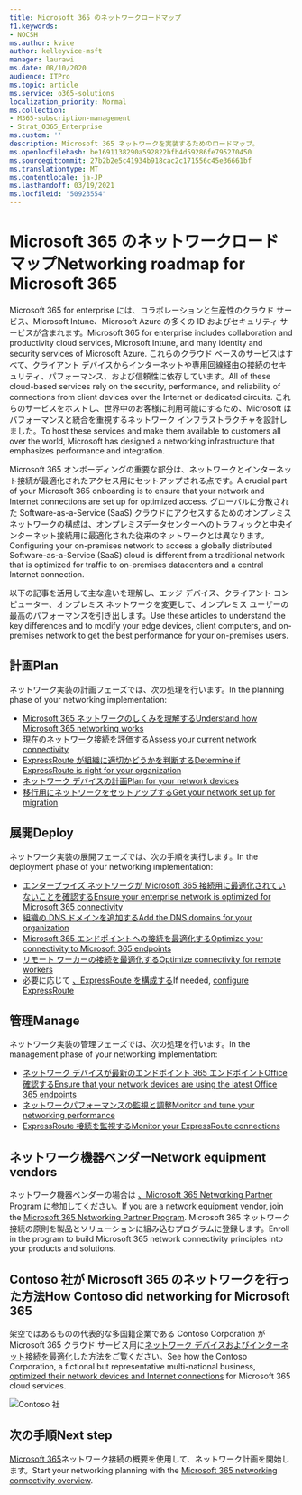 ```yaml
---
title: Microsoft 365 のネットワークロードマップ
f1.keywords:
- NOCSH
ms.author: kvice
author: kelleyvice-msft
manager: laurawi
ms.date: 08/10/2020
audience: ITPro
ms.topic: article
ms.service: o365-solutions
localization_priority: Normal
ms.collection:
- M365-subscription-management
- Strat_O365_Enterprise
ms.custom: ''
description: Microsoft 365 ネットワークを実装するためのロードマップ。
ms.openlocfilehash: be1691138290a592822bfb4d59286fe795270450
ms.sourcegitcommit: 27b2b2e5c41934b918cac2c171556c45e36661bf
ms.translationtype: MT
ms.contentlocale: ja-JP
ms.lasthandoff: 03/19/2021
ms.locfileid: "50923554"
---
```

# <a name="networking-roadmap-for-microsoft-365"></a><span data-ttu-id="fa505-103">Microsoft 365 のネットワークロードマップ</span><span class="sxs-lookup"><span data-stu-id="fa505-103">Networking roadmap for Microsoft 365</span></span>

<span data-ttu-id="fa505-104">Microsoft 365 for enterprise には、コラボレーションと生産性のクラウド サービス、Microsoft Intune、Microsoft Azure の多くの ID およびセキュリティ サービスが含まれます。</span><span class="sxs-lookup"><span data-stu-id="fa505-104">Microsoft 365 for enterprise includes collaboration and productivity cloud services, Microsoft Intune, and many identity and security services of Microsoft Azure.</span></span> <span data-ttu-id="fa505-105">これらのクラウド ベースのサービスはすべて、クライアント デバイスからインターネットや専用回線経由の接続のセキュリティ、パフォーマンス、および信頼性に依存しています。</span><span class="sxs-lookup"><span data-stu-id="fa505-105">All of these cloud-based services rely on the security, performance, and reliability of connections from client devices over the Internet or dedicated circuits.</span></span> <span data-ttu-id="fa505-106">これらのサービスをホストし、世界中のお客様に利用可能にするため、Microsoft はパフォーマンスと統合を重視するネットワーク インフラストラクチャを設計しました。</span><span class="sxs-lookup"><span data-stu-id="fa505-106">To host these services and make them available to customers all over the world, Microsoft has designed a networking infrastructure that emphasizes performance and integration.</span></span> 

<span data-ttu-id="fa505-107">Microsoft 365 オンボーディングの重要な部分は、ネットワークとインターネット接続が最適化されたアクセス用にセットアップされる点です。</span><span class="sxs-lookup"><span data-stu-id="fa505-107">A crucial part of your Microsoft 365 onboarding is to ensure that your network and Internet connections are set up for optimized access.</span></span> <span data-ttu-id="fa505-108">グローバルに分散された Software-as-a-Service (SaaS) クラウドにアクセスするためのオンプレミス ネットワークの構成は、オンプレミスデータセンターへのトラフィックと中央インターネット接続用に最適化された従来のネットワークとは異なります。</span><span class="sxs-lookup"><span data-stu-id="fa505-108">Configuring your on-premises network to access a globally distributed Software-as-a-Service (SaaS) cloud is different from a traditional network that is optimized for traffic to on-premises datacenters and a central Internet connection.</span></span> 

<span data-ttu-id="fa505-109">以下の記事を活用して主な違いを理解し、エッジ デバイス、クライアント コンピューター、オンプレミス ネットワークを変更して、オンプレミス ユーザーの最高のパフォーマンスを引き出します。</span><span class="sxs-lookup"><span data-stu-id="fa505-109">Use these articles to understand the key differences and to modify your edge devices, client computers, and on-premises network to get the best performance for your on-premises users.</span></span>

## <a name="plan"></a><span data-ttu-id="fa505-110">計画</span><span class="sxs-lookup"><span data-stu-id="fa505-110">Plan</span></span>

<span data-ttu-id="fa505-111">ネットワーク実装の計画フェーズでは、次の処理を行います。</span><span class="sxs-lookup"><span data-stu-id="fa505-111">In the planning phase of your networking implementation:</span></span>

- [<span data-ttu-id="fa505-112">Microsoft 365 ネットワークのしくみを理解する</span><span class="sxs-lookup"><span data-stu-id="fa505-112">Understand how Microsoft 365 networking works</span></span>](microsoft-365-networking-overview.md)
- [<span data-ttu-id="fa505-113">現在のネットワーク接続を評価する</span><span class="sxs-lookup"><span data-stu-id="fa505-113">Assess your current network connectivity</span></span>](assessing-network-connectivity.md)
- [<span data-ttu-id="fa505-114">ExpressRoute が組織に適切かどうかを判断する</span><span class="sxs-lookup"><span data-stu-id="fa505-114">Determine if ExpressRoute is right for your organization</span></span>](network-planning-with-expressroute.md)
- [<span data-ttu-id="fa505-115">ネットワーク デバイスの計画</span><span class="sxs-lookup"><span data-stu-id="fa505-115">Plan for your network devices</span></span>](plan-for-network-devices.md)
- [<span data-ttu-id="fa505-116">移行用にネットワークをセットアップする</span><span class="sxs-lookup"><span data-stu-id="fa505-116">Get your network set up for migration</span></span>](network-and-migration-planning.md)

## <a name="deploy"></a><span data-ttu-id="fa505-117">展開</span><span class="sxs-lookup"><span data-stu-id="fa505-117">Deploy</span></span>

<span data-ttu-id="fa505-118">ネットワーク実装の展開フェーズでは、次の手順を実行します。</span><span class="sxs-lookup"><span data-stu-id="fa505-118">In the deployment phase of your networking implementation:</span></span>

- [<span data-ttu-id="fa505-119">エンタープライズ ネットワークが Microsoft 365 接続用に最適化されていないことを確認する</span><span class="sxs-lookup"><span data-stu-id="fa505-119">Ensure your enterprise network is optimized for Microsoft 365 connectivity</span></span>](set-up-network-for-microsoft-365.md)
- [<span data-ttu-id="fa505-120">組織の DNS ドメインを追加する</span><span class="sxs-lookup"><span data-stu-id="fa505-120">Add the DNS domains for your organization</span></span>](../admin/setup/add-domain.md)
- [<span data-ttu-id="fa505-121">Microsoft 365 エンドポイントへの接続を最適化する</span><span class="sxs-lookup"><span data-stu-id="fa505-121">Optimize your connectivity to Microsoft 365 endpoints</span></span>](microsoft-365-ip-web-service.md)
- [<span data-ttu-id="fa505-122">リモート ワーカーの接続を最適化する</span><span class="sxs-lookup"><span data-stu-id="fa505-122">Optimize connectivity for remote workers</span></span>](microsoft-365-vpn-split-tunnel.md)
- <span data-ttu-id="fa505-123">必要に応じて [、ExpressRoute を構成する](azure-expressroute.md)</span><span class="sxs-lookup"><span data-stu-id="fa505-123">If needed, [configure ExpressRoute](azure-expressroute.md)</span></span>

## <a name="manage"></a><span data-ttu-id="fa505-124">管理</span><span class="sxs-lookup"><span data-stu-id="fa505-124">Manage</span></span>

<span data-ttu-id="fa505-125">ネットワーク実装の管理フェーズでは、次の処理を行います。</span><span class="sxs-lookup"><span data-stu-id="fa505-125">In the management phase of your networking implementation:</span></span>

- [<span data-ttu-id="fa505-126">ネットワーク デバイスが最新のエンドポイント 365 エンドポイントOffice確認する</span><span class="sxs-lookup"><span data-stu-id="fa505-126">Ensure that your network devices are using the latest Office 365 endpoints</span></span>](microsoft-365-endpoints.md)
- [<span data-ttu-id="fa505-127">ネットワークパフォーマンスの監視と調整</span><span class="sxs-lookup"><span data-stu-id="fa505-127">Monitor and tune your networking performance</span></span>](network-planning-and-performance.md)
- [<span data-ttu-id="fa505-128">ExpressRoute 接続を監視する</span><span class="sxs-lookup"><span data-stu-id="fa505-128">Monitor your ExpressRoute connections</span></span>](managing-expressroute-for-connectivity.md)

## <a name="network-equipment-vendors"></a><span data-ttu-id="fa505-129">ネットワーク機器ベンダー</span><span class="sxs-lookup"><span data-stu-id="fa505-129">Network equipment vendors</span></span>

<span data-ttu-id="fa505-130">ネットワーク機器ベンダーの場合は [、Microsoft 365 Networking Partner Program に参加してください](microsoft-365-networking-partner-program.md)。</span><span class="sxs-lookup"><span data-stu-id="fa505-130">If you are a network equipment vendor, join the [Microsoft 365 Networking Partner Program](microsoft-365-networking-partner-program.md).</span></span> <span data-ttu-id="fa505-131">Microsoft 365 ネットワーク接続の原則を製品とソリューションに組み込むプログラムに登録します。</span><span class="sxs-lookup"><span data-stu-id="fa505-131">Enroll in the program to build Microsoft 365 network connectivity principles into your products and solutions.</span></span> 

## <a name="how-contoso-did-networking-for-microsoft-365"></a><span data-ttu-id="fa505-132">Contoso 社が Microsoft 365 のネットワークを行った方法</span><span class="sxs-lookup"><span data-stu-id="fa505-132">How Contoso did networking for Microsoft 365</span></span>

<span data-ttu-id="fa505-133">架空ではあるものの代表的な多国籍企業である Contoso Corporation が Microsoft 365 クラウド サービス用に[ネットワーク デバイスおよびインターネット接続を最適化](contoso-networking.md)した方法をご覧ください。</span><span class="sxs-lookup"><span data-stu-id="fa505-133">See how the Contoso Corporation, a fictional but representative multi-national business, [optimized their network devices and Internet connections](contoso-networking.md) for Microsoft 365 cloud services.</span></span>

![Contoso 社](../media/contoso-overview/contoso-icon.png)

## <a name="next-step"></a><span data-ttu-id="fa505-135">次の手順</span><span class="sxs-lookup"><span data-stu-id="fa505-135">Next step</span></span>

<span data-ttu-id="fa505-136">[Microsoft 365](microsoft-365-networking-overview.md)ネットワーク接続の概要を使用して、ネットワーク計画を開始します。</span><span class="sxs-lookup"><span data-stu-id="fa505-136">Start your networking planning with the [Microsoft 365 networking connectivity overview](microsoft-365-networking-overview.md).</span></span>